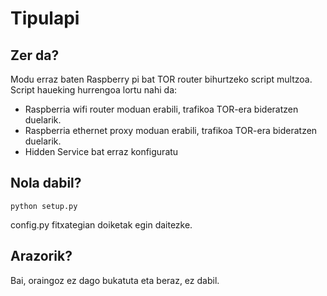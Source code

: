 # Tipulapi
## Zer da?
Modu erraz baten Raspberry pi bat TOR router bihurtzeko script multzoa.
Script haueking hurrengoa lortu nahi da:
+ Raspberria wifi router moduan erabili, trafikoa TOR-era bideratzen duelarik.
+ Raspberria ethernet proxy moduan erabili, trafikoa TOR-era bideratzen duelarik.
+ Hidden Service bat erraz konfiguratu

## Nola dabil?

```
python setup.py
```
config.py fitxategian doiketak egin daitezke.

## Arazorik?
Bai, oraingoz ez dago bukatuta eta beraz, ez dabil.
